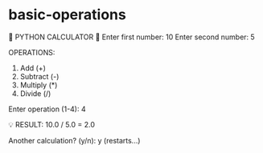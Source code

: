 # basic-operations
🚀 PYTHON CALCULATOR 🚀
Enter first number: 10
Enter second number: 5

OPERATIONS:
1. Add (+)
2. Subtract (-)
3. Multiply (*)
4. Divide (/)

Enter operation (1-4): 4

💡 RESULT: 10.0 / 5.0 = 2.0

Another calculation? (y/n): y
(restarts...)
